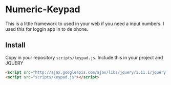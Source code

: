 Numeric-Keypad
==============
This is a little framework to used in your web if you need a input numbers.
I used this for loggin app in to de phone.

Install
-------
Copy in your repository `scripts/keypad.js`.
Include this in your project and JQUERY
```HTML
<script src="http://ajax.googleapis.com/ajax/libs/jquery/1.11.1/jquery.min.js"></script>
<script src="scripts/keypad.js"></script>
```